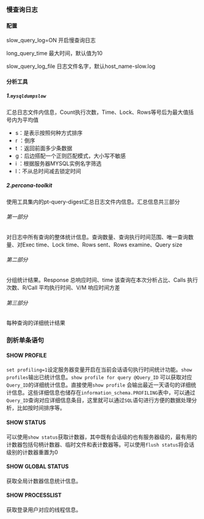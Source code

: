 

### 慢查询日志

#### 配置

slow_query_log=ON 开启慢查询日志

long_query_time 最大时间，默认值为10

slow_query_log_file 日志文件名字，默认host_name-slow.log

#### 分析工具

##### 1.`mysqldumpslow`

汇总日志文件内信息，Count执行次数，Time、Lock、Rows等号后为最大值括号内为平均值

- s：是表示按照何种方式排序
- r ：倒序
- t ：返回前面多少条数据
- g：后边搭配一个正则匹配模式，大小写不敏感
- i ：根据服务器MYSQL实例名字筛选
- l：不从总时间减去锁定时间

##### 2.percona-toolkit

使用工具集内的pt-query-digest汇总日志文件内信息。汇总信息共三部分

###### 第一部分

对日志中所有查询的整体统计信息。查询数量、查询执行时间范围、唯一查询数量、对Exec time、Lock time、Rows sent、Rows examine、Query size

###### 第二部分

分组统计结果。Response 总响应时间、time 该查询在本次分析占比、Calls 执行次数、R/Call 平均执行时间、V/M 响应时间方差

###### 第三部分

每种查询的详细统计结果

### 剖析单条语句

#### SHOW PROFILE

`set profiling=1`设定服务器变量开启在当前会话语句执行时间统计功能。`show profiles`输出已统计信息。`show profile for query @Query_ID` 可以获取对应`Query_ID`的详细统计信息。直接使用`show profile` 会输出最近一天语句的详细统计信息。这些详细信息也储存在`information_schema.PROFILING`表中，可以通过`Query_ID`查询对应详细信息条目，这里就可以通过`SQL`语句进行方便的数据处理分析，比如按时间排序等。

#### SHOW STATUS

可以使用`show status`获取计数器，其中既有会话级的也有服务器级的，最有用的计数器包括句柄计数器、临时文件和表计数器等。可以使用`flush status`将会话级别的计数器重置为0

#### SHOW GLOBAL STATUS

获取全局计数器信息统计信息。

#### SHOW PROCESSLIST

获取登录用户对应的线程信息。



